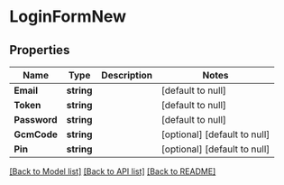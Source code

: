 # LoginFormNew

## Properties
Name | Type | Description | Notes
------------ | ------------- | ------------- | -------------
**Email** | **string** |  | [default to null]
**Token** | **string** |  | [default to null]
**Password** | **string** |  | [default to null]
**GcmCode** | **string** |  | [optional] [default to null]
**Pin** | **string** |  | [optional] [default to null]

[[Back to Model list]](../README.md#documentation-for-models) [[Back to API list]](../README.md#documentation-for-api-endpoints) [[Back to README]](../README.md)


